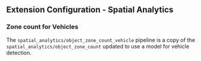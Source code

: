 ## Extension Configuration - Spatial Analytics

### Zone count for Vehicles

The `spatial_analytics/object_zone_count_vehicle` pipeline is a copy of the `spatial_analytics/object_zone_count` updated to use a model for vehicle detection.
